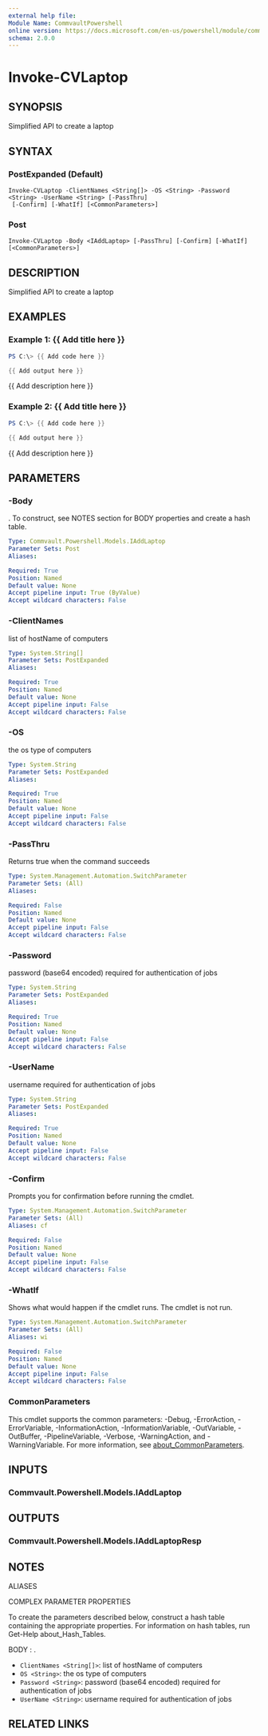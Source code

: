 ```yaml
---
external help file:
Module Name: CommvaultPowershell
online version: https://docs.microsoft.com/en-us/powershell/module/commvaultpowershell/invoke-cvlaptop
schema: 2.0.0
---
```


# Invoke-CVLaptop

## SYNOPSIS
Simplified API to create a laptop

## SYNTAX

### PostExpanded (Default)
```
Invoke-CVLaptop -ClientNames <String[]> -OS <String> -Password <String> -UserName <String> [-PassThru]
 [-Confirm] [-WhatIf] [<CommonParameters>]
```

### Post
```
Invoke-CVLaptop -Body <IAddLaptop> [-PassThru] [-Confirm] [-WhatIf] [<CommonParameters>]
```

## DESCRIPTION
Simplified API to create a laptop

## EXAMPLES

### Example 1: {{ Add title here }}
```powershell
PS C:\> {{ Add code here }}

{{ Add output here }}
```

{{ Add description here }}

### Example 2: {{ Add title here }}
```powershell
PS C:\> {{ Add code here }}

{{ Add output here }}
```

{{ Add description here }}

## PARAMETERS

### -Body
.
To construct, see NOTES section for BODY properties and create a hash table.

```yaml
Type: Commvault.Powershell.Models.IAddLaptop
Parameter Sets: Post
Aliases:

Required: True
Position: Named
Default value: None
Accept pipeline input: True (ByValue)
Accept wildcard characters: False
```

### -ClientNames
list of hostName of computers

```yaml
Type: System.String[]
Parameter Sets: PostExpanded
Aliases:

Required: True
Position: Named
Default value: None
Accept pipeline input: False
Accept wildcard characters: False
```

### -OS
the os type of computers

```yaml
Type: System.String
Parameter Sets: PostExpanded
Aliases:

Required: True
Position: Named
Default value: None
Accept pipeline input: False
Accept wildcard characters: False
```

### -PassThru
Returns true when the command succeeds

```yaml
Type: System.Management.Automation.SwitchParameter
Parameter Sets: (All)
Aliases:

Required: False
Position: Named
Default value: None
Accept pipeline input: False
Accept wildcard characters: False
```

### -Password
password (base64 encoded) required for authentication of jobs

```yaml
Type: System.String
Parameter Sets: PostExpanded
Aliases:

Required: True
Position: Named
Default value: None
Accept pipeline input: False
Accept wildcard characters: False
```

### -UserName
username required for authentication of jobs

```yaml
Type: System.String
Parameter Sets: PostExpanded
Aliases:

Required: True
Position: Named
Default value: None
Accept pipeline input: False
Accept wildcard characters: False
```

### -Confirm
Prompts you for confirmation before running the cmdlet.

```yaml
Type: System.Management.Automation.SwitchParameter
Parameter Sets: (All)
Aliases: cf

Required: False
Position: Named
Default value: None
Accept pipeline input: False
Accept wildcard characters: False
```

### -WhatIf
Shows what would happen if the cmdlet runs.
The cmdlet is not run.

```yaml
Type: System.Management.Automation.SwitchParameter
Parameter Sets: (All)
Aliases: wi

Required: False
Position: Named
Default value: None
Accept pipeline input: False
Accept wildcard characters: False
```

### CommonParameters
This cmdlet supports the common parameters: -Debug, -ErrorAction, -ErrorVariable, -InformationAction, -InformationVariable, -OutVariable, -OutBuffer, -PipelineVariable, -Verbose, -WarningAction, and -WarningVariable. For more information, see [about_CommonParameters](http://go.microsoft.com/fwlink/?LinkID=113216).

## INPUTS

### Commvault.Powershell.Models.IAddLaptop

## OUTPUTS

### Commvault.Powershell.Models.IAddLaptopResp

## NOTES

ALIASES

COMPLEX PARAMETER PROPERTIES

To create the parameters described below, construct a hash table containing the appropriate properties. For information on hash tables, run Get-Help about_Hash_Tables.


BODY <IAddLaptop>: .
  - `ClientNames <String[]>`: list of hostName of computers
  - `OS <String>`: the os type of computers
  - `Password <String>`: password (base64 encoded) required for authentication of jobs
  - `UserName <String>`: username required for authentication of jobs

## RELATED LINKS

